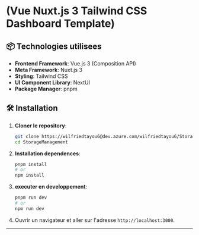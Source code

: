 #  (Vue Nuxt.js 3 Tailwind CSS Dashboard Template)

## 📦 Technologies utilisees

- **Frontend Framework**: Vue.js 3 (Composition API)
- **Meta Framework**: Nuxt.js 3
- **Styling**: Tailwind CSS
- **UI Component Library**: NextUI
- **Package Manager**: pnpm

## 🛠️ Installation

1. **Cloner le repository**:
   ```bash
   git clone https://wilfriedtayou6@dev.azure.com/wilfriedtayou6/StorageManagement/_git/StorageManagement
   cd StorageManagement
   ```
2. **Installation dependences**:

   ```bash
   pnpm install
   # or
   npm install
   ```

3. **executer en developpement**:

   ```bash
   pnpm run dev
   # or
   npm run dev
   ```

4. Ouvrir un navigateur et aller sur l'adresse `http://localhost:3000`.

---

